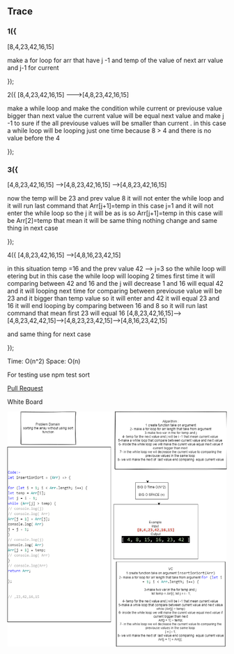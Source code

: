 ## Trace
### 1({

[8,4,23,42,16,15]

make a for loop for arr that have j -1 and temp of the value of next arr value and j-1 for current 

});

2({
     [8,4,23,42,16,15] --->[4,8,23,42,16,15]


make a while loop and make the condition while current or previouse value bigger than next value the current value will be equal next value and make j -1 to sure if the all previouse values will be smaller than current . in this case a while loop will be looping just one time because 8 > 4 and there is no value before the 4

});

### 3({


[4,8,23,42,16,15] -->[4,8,23,42,16,15] -->[4,8,23,42,16,15] 
 


now the temp will be 23 and prev value 8 it will not enter the while loop and it will run last command that Arr[j+1]=temp in this case j=1 and it will not enter the while loop so the j it will be as is so  Arr[j+1]=temp in this case will be Arr[2]=temp that mean it will be same thing nothing change and same thing in next case 

});

4({
[4,8,23,42,16,15] -->[4,8,16,23,42,15]


in this situation temp =16 and the prev value 42 --> j=3 so the while loop will etering but in this case the while loop will looping 2 times first time it will comparing between 42 and 16 and the j will decrease 1 and 16 will equal 42 and it will looping next time for comparing between previouse value will be 23 and it bigger than temp value so it will enter and 42 it will equal 23 and 16 it will end looping by comparing between 16 and 8 so it will run last command that mean first 23 will equal 16 
[4,8,23,42,16,15]-->[4,8,23,42,42,15]-->[4,8,23,23,42,15]-->[4,8,16,23,42,15]

and same thing for next case 

});


Time: O(n^2)
Space: O(n)

For testing use npm test sort

[Pull Request](https://github.com/ayoubkandah/data-structures-and-algorithms/pull/33)

White Board



![img](./code26.png)


